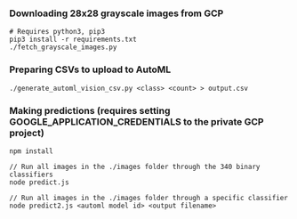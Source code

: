 ### Downloading 28x28 grayscale images from GCP

```
# Requires python3, pip3
pip3 install -r requirements.txt
./fetch_grayscale_images.py
```

### Preparing CSVs to upload to AutoML

```
./generate_automl_vision_csv.py <class> <count> > output.csv
```

### Making predictions (requires setting GOOGLE_APPLICATION_CREDENTIALS to the private GCP project)

```
npm install

// Run all images in the ./images folder through the 340 binary classifiers
node predict.js

// Run all images in the ./images folder through a specific classifier
node predict2.js <automl model id> <output filename>
```
